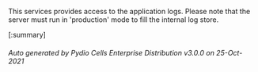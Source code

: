 






This services provides access to the application logs. Please note that the server must run in 'production' mode to fill the internal log store.

[:summary]

###### Auto generated by Pydio Cells Enterprise Distribution v3.0.0 on 25-Oct-2021
